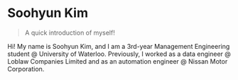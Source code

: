 # Soohyun Kim
> A quick introduction of myself!

Hi! My name is Soohyun Kim, and I am a 3rd-year Management Engineering student @ University of Waterloo. Previously, I worked as a data engineer @ Loblaw Companies Limited and as an automation engineer @ Nissan Motor Corporation.